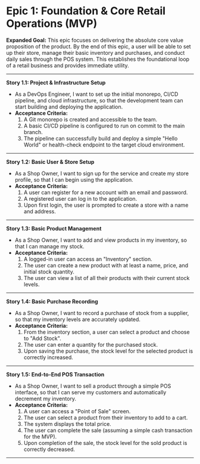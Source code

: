 # Epic 1: Foundation & Core Retail Operations (MVP)

**Expanded Goal:** This epic focuses on delivering the absolute core value proposition of the product. By the end of this epic, a user will be able to set up their store, manage their basic inventory and purchases, and conduct daily sales through the POS system. This establishes the foundational loop of a retail business and provides immediate utility.

---
**Story 1.1: Project & Infrastructure Setup**
*   As a DevOps Engineer, I want to set up the initial monorepo, CI/CD pipeline, and cloud infrastructure, so that the development team can start building and deploying the application.
*   **Acceptance Criteria:**
    1.  A Git monorepo is created and accessible to the team.
    2.  A basic CI/CD pipeline is configured to run on commit to the main branch.
    3.  The pipeline can successfully build and deploy a simple "Hello World" or health-check endpoint to the target cloud environment.

---
**Story 1.2: Basic User & Store Setup**
*   As a Shop Owner, I want to sign up for the service and create my store profile, so that I can begin using the application.
*   **Acceptance Criteria:**
    1.  A user can register for a new account with an email and password.
    2.  A registered user can log in to the application.
    3.  Upon first login, the user is prompted to create a store with a name and address.

---
**Story 1.3: Basic Product Management**
*   As a Shop Owner, I want to add and view products in my inventory, so that I can manage my stock.
*   **Acceptance Criteria:**
    1.  A logged-in user can access an "Inventory" section.
    2.  The user can create a new product with at least a name, price, and initial stock quantity.
    3.  The user can view a list of all their products with their current stock levels.

---
**Story 1.4: Basic Purchase Recording**
*   As a Shop Owner, I want to record a purchase of stock from a supplier, so that my inventory levels are accurately updated.
*   **Acceptance Criteria:**
    1.  From the inventory section, a user can select a product and choose to "Add Stock".
    2.  The user can enter a quantity for the purchased stock.
    3.  Upon saving the purchase, the stock level for the selected product is correctly increased.

---
**Story 1.5: End-to-End POS Transaction**
*   As a Shop Owner, I want to sell a product through a simple POS interface, so that I can serve my customers and automatically decrement my inventory.
*   **Acceptance Criteria:**
    1.  A user can access a "Point of Sale" screen.
    2.  The user can select a product from their inventory to add to a cart.
    3.  The system displays the total price.
    4.  The user can complete the sale (assuming a simple cash transaction for the MVP).
    5.  Upon completion of the sale, the stock level for the sold product is correctly decreased.

---
